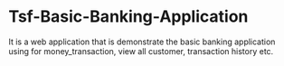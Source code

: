 # Tsf-Basic-Banking-Application

It is a web application that is demonstrate the basic banking application using for money_transaction, view all customer, transaction history etc.
